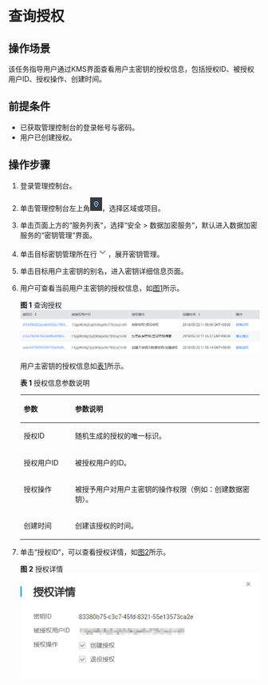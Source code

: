 # 查询授权<a name="dew_01_0097"></a>

## 操作场景<a name="sb11ebab0d1d84bf397ad13d698af589a"></a>

该任务指导用户通过KMS界面查看用户主密钥的授权信息，包括授权ID、被授权用户ID、授权操作、创建时间。

## 前提条件<a name="sfc3e337af5ea42f48565144f6312777a"></a>

-   已获取管理控制台的登录帐号与密码。
-   用户已创建授权。

## 操作步骤<a name="sb584661a07504477b0d4b6ca4bff3298"></a>

1.  登录管理控制台。
2.  单击管理控制台左上角![](figures/zh-cn_image_0112947532.jpg)，选择区域或项目。
3.  单击页面上方的“服务列表“，选择“安全  \>  数据加密服务“，默认进入数据加密服务的“密钥管理“界面。
4.  单击目标密钥管理所在行![](figures/zh-cn_image_0113485400.png)，展开密钥管理。
5.  单击目标用户主密钥的别名，进入密钥详细信息页面。
6.  用户可查看当前用户主密钥的授权信息，如[图1](#f83aaf909146c44e582868c0280fedaed)所示。

    **图 1**  查询授权<a name="f83aaf909146c44e582868c0280fedaed"></a>  
    ![](figures/查询授权.png "查询授权")

    用户主密钥的授权信息如[表1](#t0484dc5b4d9e4d86a61df05bffcaecf3)所示。

    **表 1**  授权信息参数说明

    <a name="t0484dc5b4d9e4d86a61df05bffcaecf3"></a>
    <table><thead align="left"><tr id="r344dbb44a66149b3a750942f4f90153d"><th class="cellrowborder" valign="top" width="21.43%" id="mcps1.2.3.1.1"><p id="ae308334c00944e9393de7146a9ee74d6"><a name="ae308334c00944e9393de7146a9ee74d6"></a><a name="ae308334c00944e9393de7146a9ee74d6"></a>参数</p>
    </th>
    <th class="cellrowborder" valign="top" width="78.57%" id="mcps1.2.3.1.2"><p id="a03bf848c84974ba8825ba3bd04fec056"><a name="a03bf848c84974ba8825ba3bd04fec056"></a><a name="a03bf848c84974ba8825ba3bd04fec056"></a>参数说明</p>
    </th>
    </tr>
    </thead>
    <tbody><tr id="r40189b0e279a45b8b9cdc68f376692c7"><td class="cellrowborder" valign="top" width="21.43%" headers="mcps1.2.3.1.1 "><p id="a1681e63c748341f7a68ff00b9c13d498"><a name="a1681e63c748341f7a68ff00b9c13d498"></a><a name="a1681e63c748341f7a68ff00b9c13d498"></a>授权ID</p>
    </td>
    <td class="cellrowborder" valign="top" width="78.57%" headers="mcps1.2.3.1.2 "><p id="a6039f3a8f4244bff9add7e6a54f0663a"><a name="a6039f3a8f4244bff9add7e6a54f0663a"></a><a name="a6039f3a8f4244bff9add7e6a54f0663a"></a>随机生成的授权的唯一标识。</p>
    </td>
    </tr>
    <tr id="re18421f3a01241f49fbbe726f0c01d09"><td class="cellrowborder" valign="top" width="21.43%" headers="mcps1.2.3.1.1 "><p id="a1f56bb45ccf74d9ab47a3886048a3519"><a name="a1f56bb45ccf74d9ab47a3886048a3519"></a><a name="a1f56bb45ccf74d9ab47a3886048a3519"></a>授权用户ID</p>
    </td>
    <td class="cellrowborder" valign="top" width="78.57%" headers="mcps1.2.3.1.2 "><p id="a07e6253bc2934fc399b0a676b2bd739c"><a name="a07e6253bc2934fc399b0a676b2bd739c"></a><a name="a07e6253bc2934fc399b0a676b2bd739c"></a>被授权用户的ID。</p>
    </td>
    </tr>
    <tr id="r7b0ddb2c41d7426db24e4abeff60fb95"><td class="cellrowborder" valign="top" width="21.43%" headers="mcps1.2.3.1.1 "><p id="a5a9b8d3cdaa743cca2d4e03dd5a68cbf"><a name="a5a9b8d3cdaa743cca2d4e03dd5a68cbf"></a><a name="a5a9b8d3cdaa743cca2d4e03dd5a68cbf"></a>授权操作</p>
    </td>
    <td class="cellrowborder" valign="top" width="78.57%" headers="mcps1.2.3.1.2 "><p id="a26fd14a682c0437592aa7762c0aeb65e"><a name="a26fd14a682c0437592aa7762c0aeb65e"></a><a name="a26fd14a682c0437592aa7762c0aeb65e"></a>被授予用户对用户主密钥的操作权限（例如：创建数据密钥）。</p>
    </td>
    </tr>
    <tr id="r46593d24fa0440b394527c8b5a2c3806"><td class="cellrowborder" valign="top" width="21.43%" headers="mcps1.2.3.1.1 "><p id="ac575af1df0eb46b4ad9ce125d51213f9"><a name="ac575af1df0eb46b4ad9ce125d51213f9"></a><a name="ac575af1df0eb46b4ad9ce125d51213f9"></a>创建时间</p>
    </td>
    <td class="cellrowborder" valign="top" width="78.57%" headers="mcps1.2.3.1.2 "><p id="a3820c20dd9664a529d80dadd6caf5fe8"><a name="a3820c20dd9664a529d80dadd6caf5fe8"></a><a name="a3820c20dd9664a529d80dadd6caf5fe8"></a>创建该授权的时间。</p>
    </td>
    </tr>
    </tbody>
    </table>

7.  单击“授权ID“，可以查看授权详情，如[图2](#f5e5854bc72604ea483a087807aa9ceb5)所示。

    **图 2**  授权详情<a name="f5e5854bc72604ea483a087807aa9ceb5"></a>  
    ![](figures/授权详情.png "授权详情")


